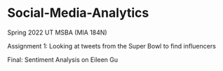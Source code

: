 # Social-Media-Analytics
Spring 2022 UT MSBA (MIA 184N)

Assignment 1: Looking at tweets from the Super Bowl to find influencers

Final: Sentiment Analysis on Eileen Gu 
